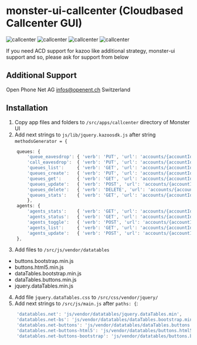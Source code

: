 # monster-ui-callcenter (Cloudbased Callcenter GUI)
![callcenter](https://raw.githubusercontent.com/urueedi/monster-ui-callcenter/master/metadata/screenshots/callcenter_1.png)
![callcenter](https://raw.githubusercontent.com/urueedi/monster-ui-callcenter/master/metadata/screenshots/callcenter_2.png)
![callcenter](https://raw.githubusercontent.com/urueedi/monster-ui-callcenter/master/metadata/screenshots/callcenter_3.png)
![callcenter](https://raw.githubusercontent.com/urueedi/monster-ui-callcenter/master/metadata/screenshots/callcenter_4.png)

If you need ACD support for kazoo like additional strategy, monster-ui support and so, please ask for support from below

Additional Support
------------------
Open Phone Net AG infos@openent.ch Switzerland

Installation
------------------
1. Copy app files and folders to `/src/apps/callcenter` directory of Monster UI
2. Add next strings to `js/lib/jquery.kazoosdk.js` after string `methodsGenerator = {`
```javascript
    queues: {
        'queue_eavesdrop': { 'verb': 'PUT', 'url': 'accounts/{accountId}/queues/{queueId}/eavesdrop' },
        'call_eavesdrop':  { 'verb': 'PUT', 'url': 'accounts/{accountId}/queues/eavesdrop' },
        'queues_list':     { 'verb': 'GET', 'url': 'accounts/{accountId}/queues' },
        'queues_create':   { 'verb': 'PUT', 'url': 'accounts/{accountId}/queues' },
        'queues_get':      { 'verb': 'GET', 'url': 'accounts/{accountId}/queues/{queuesId}' },
        'queues_update':   { 'verb': 'POST', 'url': 'accounts/{accountId}/queues/{queuesId}' },
        'queues_delete':   { 'verb': 'DELETE', 'url': 'accounts/{accountId}/queues/{queuesId}' },
        'queues_stats':    { 'verb': 'GET', 'url': 'accounts/{accountId}/queues/stats' }
        },
    agents: {
        'agents_stats':    { 'verb': 'GET', 'url': 'accounts/{accountId}/agents/stats' },
        'agents_status':   { 'verb': 'GET', 'url': 'accounts/{accountId}/agents/status' },
        'agents_toggle':   { 'verb': 'POST', 'url': 'accounts/{accountId}/agents/{agentId}/status' },
        'agents_list':     { 'verb': 'GET', 'url': 'accounts/{accountId}/agents' },
        'agents_update':   { 'verb': 'POST', 'url': 'accounts/{accountId}/queues/{queuesId}/roster' }
    },
```
3. Add files to `/src/js/vendor/datatables`
- buttons.bootstrap.min.js
- buttons.html5.min.js
- dataTables.bootstrap.min.js
- dataTables.buttons.min.js
- jquery.dataTables.min.js
4. Add file `jquery.dataTables.css` to `/src/css/vendor/jquery/`
5. Add next strings to `/src/js/main.js` after `paths: {`:
```javascript
    'datatables.net': 'js/vendor/datatables/jquery.dataTables.min',
    'datatables.net-bs': 'js/vendor/datatables/dataTables.bootstrap.min',
    'datatables.net-buttons': 'js/vendor/datatables/dataTables.buttons.min',
    'datatables.net-buttons-html5': 'js/vendor/datatables/buttons.html5.min',
    'datatables.net-buttons-bootstrap': 'js/vendor/datatables/buttons.bootstrap.min',
```

